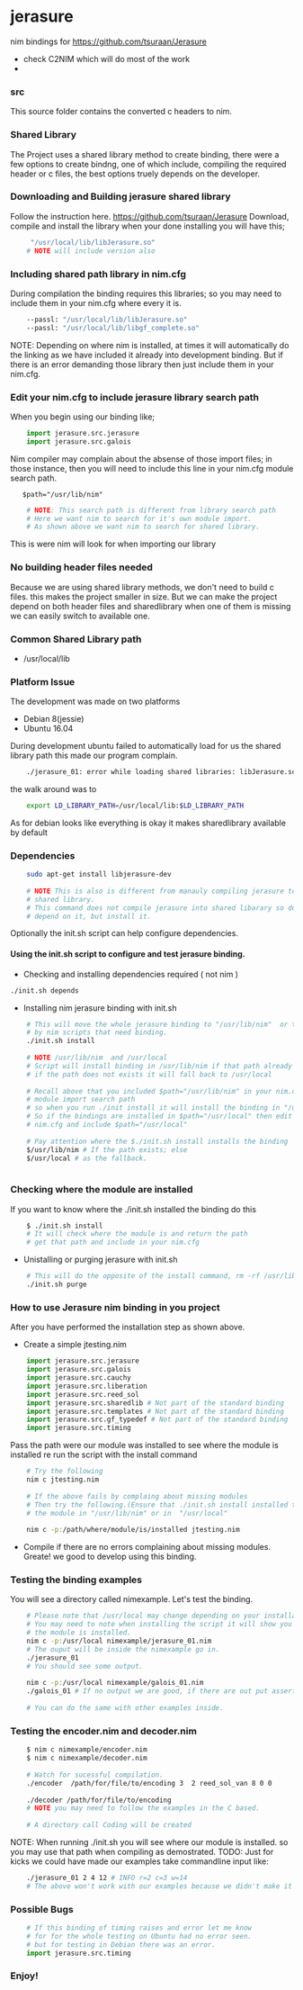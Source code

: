# jerasure
nim bindings for https://github.com/tsuraan/Jerasure
- check C2NIM which will do most of the work
- 
### src ###
This source folder contains the converted c headers to nim.

### Shared Library ###
The Project uses a shared library method to create binding, there were a few options to
create bindng, one of which include, compiling the required header or c files, the best
options truely depends on the developer.

### Downloading and Building jerasure shared library
Follow the instruction here.
https://github.com/tsuraan/Jerasure
Download, compile and install the library
when your done installing you will have this;
```sh
     "/usr/local/lib/libJerasure.so"
    # NOTE will include version also
```
### Including shared path library in nim.cfg ###
During compilation the binding requires this libraries; so you may need to include
them in your nim.cfg where every it is.
```sh
    --passl: "/usr/local/lib/libJerasure.so"
    --passl: "/usr/local/lib/libgf_complete.so"
```
NOTE: Depending on where nim is installed, at times it will automatically do
the linking as we have included it already into development binding.
But if there is an error demanding those library then just include them in your
nim.cfg.

### Edit your nim.cfg to include  jerasure library search path ###
When you begin using our binding like;
```py
    import jerasure.src.jerasure
    import jerasure.src.galois
```
Nim compiler may complain about the absense of those import files;
in those instance, then you will need to include this line in your nim.cfg
module search path. 

```ssh
   $path="/usr/lib/nim"
```

```sh
    # NOTE: This search path is different from library search path
    # Here we want nim to search for it's own module import.
    # As shown above we want nim to search for shared library.
```
This is were nim will look for when importing our library

### No building header files needed ###
Because we are using shared library methods, we don't need to build c files.
this makes the project smaller in size. But we can make the project depend on both
header files and sharedlibrary when one of them is missing we can easily switch to available one.

### Common Shared Library path ###
- /usr/local/lib

### Platform Issue ###
The development was made on two platforms
- Debian 8(jessie)
- Ubuntu 16.04

During development ubuntu failed to automatically load for us the shared library path
this made our program complain.
```sh
    ./jerasure_01: error while loading shared libraries: libJerasure.so.2: cannot open shared object file: No such file or directory
```

the walk around was to
```sh
    export LD_LIBRARY_PATH=/usr/local/lib:$LD_LIBRARY_PATH
```

As for debian looks like everything is okay it makes sharedlibrary available by default

### Dependencies ###
```sh
    sudo apt-get install libjerasure-dev
    
    # NOTE This is also is different from manauly compiling jerasure to build
    # shared library.
    # This command does not compile jerasure into shared libarary so don't 
    # depend on it, but install it.
```

Optionally the init.sh script can help configure dependencies.

#### Using the init.sh script to configure and test jerasure binding. ####
- Checking and installing dependencies required ( not nim )
```sh
./init.sh depends
```

- Installing  nim jerasure binding with init.sh
```sh
    # This will move the whole jerasure binding to "/usr/lib/nim"  or to "/usr/local" for global access.
    # by nim scripts that need binding.
    ./init.sh install 
    
    # NOTE /usr/lib/nim  and /usr/local
    # Script will install binding in /usr/lib/nim if that path already exists
    # if the path does not exists it will fall back to /usr/local
    
    # Recall above that you included $path="/usr/lib/nim" in your nim.cfg
    # module import search path
    # so when you run ./init install it will install the binding in "/usr/lib/nim" or in /usr/local.
    # So if the bindings are installed in $path="/usr/local" then edit your
    # nim.cfg and include $path="/usr/local"
    
    # Pay attention where the $./init.sh install installs the binding
    $/usr/lib/nim # If the path exists; else
    $/usr/local # as the fallback.
    
```
### Checking where the module are installed
If you want to know where the ./init.sh installed the binding
do this
```sh
    $ ./init.sh install 
    # It will check where the module is and return the path
    # get that path and include in your nim.cfg
```

- Unistalling or purging jerasure with init.sh
```sh
    # This will do the opposite of the install command, rm -rf /usr/lib/nim/jerasure
    ./init.sh purge
```

### How to use Jerasure nim binding in you project ###
After you have performed the installation step as shown above.
- Create a simple jtesting.nim
```py
    import jerasure.src.jerasure
    import jerasure.src.galois
    import jerasure.src.cauchy
    import jerasure.src.liberation
    import jerasure.src.reed_sol
    import jerasure.src.sharedlib # Not part of the standard binding
    import jerasure.src.templates # Not part of the standard binding
    import jerasure.src.gf_typedef # Not part of the standard binding
    import jerasure.src.timing
```
Pass the path were our module was installed to see where the module is installed re run the script with the install command
```sh
    # Try the following
    nim c jtesting.nim
    
    # If the above fails by complaing about missing modules
    # Then try the following.(Ensure that ./init.sh install installed the 
    # the module in "/usr/lib/nim" or in  "/usr/local"
    
    nim c -p:/path/where/module/is/installed jtesting.nim
```
- Compile if there are no errors complaining about missing modules. Greate! we good to develop using this binding.

### Testing the binding examples ###
You will see a directory called nimexample. Let's test the binding.
```sh
    # Please note that /usr/local may change depending on your installation directory
    # You may need to note when installing the script it will show you where
    # the module is installed.
    nim c -p:/usr/local nimexample/jerasure_01.nim
    # The ouput will be inside the nimexample go in.
    ./jerasure_01 
    # You should see some output.
    
    nim c -p:/usr/local nimexample/galois_01.nim
    ./galois_01 # If no output we are good, if there are out put assertion failure.
    
    # You can do the same with other examples inside.
```

### Testing the encoder.nim and decoder.nim ###
```sh
    $ nim c nimexample/encoder.nim
    $ nim c nimexample/decoder.nim
    
    # Watch for sucessful compilation.
    ./encoder  /path/for/file/to/encoding 3  2 reed_sol_van 8 0 0
    
    ./decoder /path/for/file/to/encoding
    # NOTE you may need to follow the examples in the C based.
    
    # A directory call Coding will be created
```

NOTE: When running ./init.sh you will see where our module is installed.
so you may use that path when compiling as demostrated.
TODO: Just for kicks we could have made our examples take commandline input like:
```sh
    ./jerasure_01 2 4 12 # INFO r=2 c=3 w=14
    # The above won't work with our examples because we didn't make it take commandline option.
```
### Possible Bugs ###
```py
    # If this binding of timing raises and error let me know
    # for for the whole testing on Ubuntu had no error seen.
    # but for testing in Debian there was an error.
    import jerasure.src.timing 
```
### Enjoy! ###
